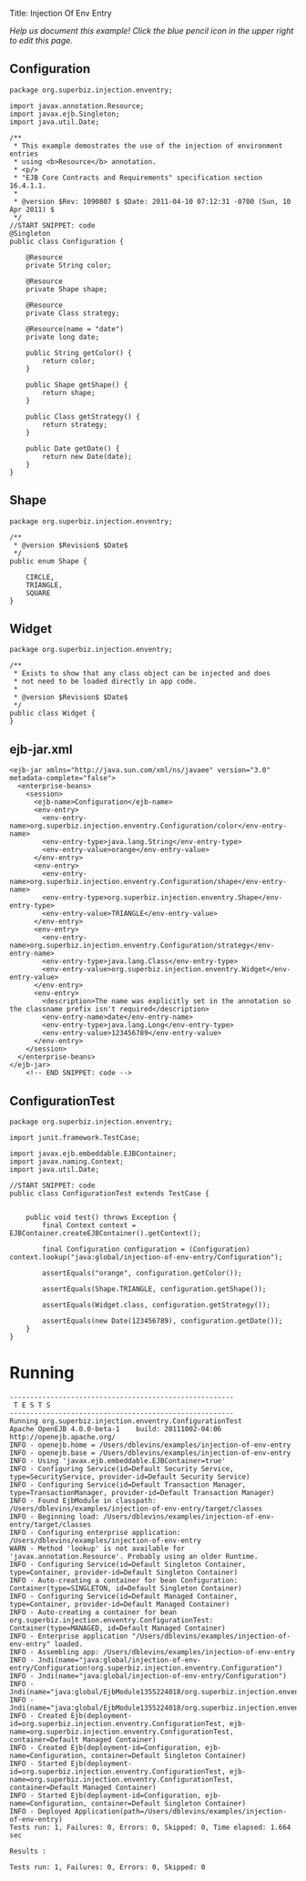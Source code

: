 Title: Injection Of Env Entry

*Help us document this example! Click the blue pencil icon in the upper right to edit this page.*

## Configuration

    package org.superbiz.injection.enventry;
    
    import javax.annotation.Resource;
    import javax.ejb.Singleton;
    import java.util.Date;
    
    /**
     * This example demostrates the use of the injection of environment entries
     * using <b>Resource</b> annotation.
     * <p/>
     * "EJB Core Contracts and Requirements" specification section 16.4.1.1.
     *
     * @version $Rev: 1090807 $ $Date: 2011-04-10 07:12:31 -0700 (Sun, 10 Apr 2011) $
     */
    //START SNIPPET: code
    @Singleton
    public class Configuration {
    
        @Resource
        private String color;
    
        @Resource
        private Shape shape;
    
        @Resource
        private Class strategy;
    
        @Resource(name = "date")
        private long date;
    
        public String getColor() {
            return color;
        }
    
        public Shape getShape() {
            return shape;
        }
    
        public Class getStrategy() {
            return strategy;
        }
    
        public Date getDate() {
            return new Date(date);
        }
    }

## Shape

    package org.superbiz.injection.enventry;
    
    /**
     * @version $Revision$ $Date$
     */
    public enum Shape {
    
        CIRCLE,
        TRIANGLE,
        SQUARE
    }

## Widget

    package org.superbiz.injection.enventry;
    
    /**
     * Exists to show that any class object can be injected and does
     * not need to be loaded directly in app code.
     *
     * @version $Revision$ $Date$
     */
    public class Widget {
    }

## ejb-jar.xml

    <ejb-jar xmlns="http://java.sun.com/xml/ns/javaee" version="3.0" metadata-complete="false">
      <enterprise-beans>
        <session>
          <ejb-name>Configuration</ejb-name>
          <env-entry>
            <env-entry-name>org.superbiz.injection.enventry.Configuration/color</env-entry-name>
            <env-entry-type>java.lang.String</env-entry-type>
            <env-entry-value>orange</env-entry-value>
          </env-entry>
          <env-entry>
            <env-entry-name>org.superbiz.injection.enventry.Configuration/shape</env-entry-name>
            <env-entry-type>org.superbiz.injection.enventry.Shape</env-entry-type>
            <env-entry-value>TRIANGLE</env-entry-value>
          </env-entry>
          <env-entry>
            <env-entry-name>org.superbiz.injection.enventry.Configuration/strategy</env-entry-name>
            <env-entry-type>java.lang.Class</env-entry-type>
            <env-entry-value>org.superbiz.injection.enventry.Widget</env-entry-value>
          </env-entry>
          <env-entry>
            <description>The name was explicitly set in the annotation so the classname prefix isn't required</description>
            <env-entry-name>date</env-entry-name>
            <env-entry-type>java.lang.Long</env-entry-type>
            <env-entry-value>123456789</env-entry-value>
          </env-entry>
        </session>
      </enterprise-beans>
    </ejb-jar>
        <!-- END SNIPPET: code -->
    

## ConfigurationTest

    package org.superbiz.injection.enventry;
    
    import junit.framework.TestCase;
    
    import javax.ejb.embeddable.EJBContainer;
    import javax.naming.Context;
    import java.util.Date;
    
    //START SNIPPET: code
    public class ConfigurationTest extends TestCase {
    
    
        public void test() throws Exception {
            final Context context = EJBContainer.createEJBContainer().getContext();
    
            final Configuration configuration = (Configuration) context.lookup("java:global/injection-of-env-entry/Configuration");
    
            assertEquals("orange", configuration.getColor());
    
            assertEquals(Shape.TRIANGLE, configuration.getShape());
    
            assertEquals(Widget.class, configuration.getStrategy());
    
            assertEquals(new Date(123456789), configuration.getDate());
        }
    }

# Running

    
    -------------------------------------------------------
     T E S T S
    -------------------------------------------------------
    Running org.superbiz.injection.enventry.ConfigurationTest
    Apache OpenEJB 4.0.0-beta-1    build: 20111002-04:06
    http://openejb.apache.org/
    INFO - openejb.home = /Users/dblevins/examples/injection-of-env-entry
    INFO - openejb.base = /Users/dblevins/examples/injection-of-env-entry
    INFO - Using 'javax.ejb.embeddable.EJBContainer=true'
    INFO - Configuring Service(id=Default Security Service, type=SecurityService, provider-id=Default Security Service)
    INFO - Configuring Service(id=Default Transaction Manager, type=TransactionManager, provider-id=Default Transaction Manager)
    INFO - Found EjbModule in classpath: /Users/dblevins/examples/injection-of-env-entry/target/classes
    INFO - Beginning load: /Users/dblevins/examples/injection-of-env-entry/target/classes
    INFO - Configuring enterprise application: /Users/dblevins/examples/injection-of-env-entry
    WARN - Method 'lookup' is not available for 'javax.annotation.Resource'. Probably using an older Runtime.
    INFO - Configuring Service(id=Default Singleton Container, type=Container, provider-id=Default Singleton Container)
    INFO - Auto-creating a container for bean Configuration: Container(type=SINGLETON, id=Default Singleton Container)
    INFO - Configuring Service(id=Default Managed Container, type=Container, provider-id=Default Managed Container)
    INFO - Auto-creating a container for bean org.superbiz.injection.enventry.ConfigurationTest: Container(type=MANAGED, id=Default Managed Container)
    INFO - Enterprise application "/Users/dblevins/examples/injection-of-env-entry" loaded.
    INFO - Assembling app: /Users/dblevins/examples/injection-of-env-entry
    INFO - Jndi(name="java:global/injection-of-env-entry/Configuration!org.superbiz.injection.enventry.Configuration")
    INFO - Jndi(name="java:global/injection-of-env-entry/Configuration")
    INFO - Jndi(name="java:global/EjbModule1355224018/org.superbiz.injection.enventry.ConfigurationTest!org.superbiz.injection.enventry.ConfigurationTest")
    INFO - Jndi(name="java:global/EjbModule1355224018/org.superbiz.injection.enventry.ConfigurationTest")
    INFO - Created Ejb(deployment-id=org.superbiz.injection.enventry.ConfigurationTest, ejb-name=org.superbiz.injection.enventry.ConfigurationTest, container=Default Managed Container)
    INFO - Created Ejb(deployment-id=Configuration, ejb-name=Configuration, container=Default Singleton Container)
    INFO - Started Ejb(deployment-id=org.superbiz.injection.enventry.ConfigurationTest, ejb-name=org.superbiz.injection.enventry.ConfigurationTest, container=Default Managed Container)
    INFO - Started Ejb(deployment-id=Configuration, ejb-name=Configuration, container=Default Singleton Container)
    INFO - Deployed Application(path=/Users/dblevins/examples/injection-of-env-entry)
    Tests run: 1, Failures: 0, Errors: 0, Skipped: 0, Time elapsed: 1.664 sec
    
    Results :
    
    Tests run: 1, Failures: 0, Errors: 0, Skipped: 0
    
